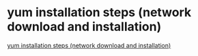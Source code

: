 # yum installation steps (network download and installation)
[yum installation steps (network download and installation)](https://aiwithcloud.com/2022/09/16/yum_installation_steps_network_download_and_installation/)